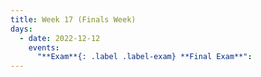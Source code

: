 ```yaml
---
title: Week 17 (Finals Week)
days:
  - date: 2022-12-12
    events:
      "**Exam**{: .label .label-exam} **Final Exam**":
---
```


